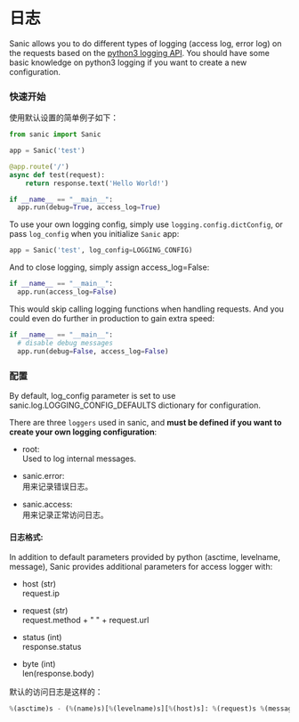 # 日志


Sanic allows you to do different types of logging (access log, error log) on the requests based on the [python3 logging API](https://docs.python.org/3/howto/logging.html). You should have some basic knowledge on python3 logging if you want to create a new configuration.

### 快速开始

使用默认设置的简单例子如下：

```python
from sanic import Sanic

app = Sanic('test')

@app.route('/')
async def test(request):
    return response.text('Hello World!')

if __name__ == "__main__":
  app.run(debug=True, access_log=True)
```

To use your own logging config, simply use `logging.config.dictConfig`, or
pass `log_config` when you initialize `Sanic` app:

```python
app = Sanic('test', log_config=LOGGING_CONFIG)
```

And to close logging, simply assign access_log=False:

```python
if __name__ == "__main__":
  app.run(access_log=False)
```

This would skip calling logging functions when handling requests.
And you could even do further in production to gain extra speed:

```python
if __name__ == "__main__":
  # disable debug messages
  app.run(debug=False, access_log=False)
```

### 配置

By default, log_config parameter is set to use sanic.log.LOGGING_CONFIG_DEFAULTS dictionary for configuration.

There are three `loggers` used in sanic, and **must be defined if you want to create your own logging configuration**:

- root:<br>
  Used to log internal messages.

- sanic.error:<br>
  用来记录错误日志。

- sanic.access:<br>
  用来记录正常访问日志。

#### 日志格式:

In addition to default parameters provided by python (asctime, levelname, message),
Sanic provides additional parameters for access logger with:

- host (str)<br>
  request.ip


- request (str)<br>
  request.method + " " + request.url


- status (int)<br>
  response.status


- byte (int)<br>
  len(response.body)


默认的访问日志是这样的：
```python
%(asctime)s - (%(name)s)[%(levelname)s][%(host)s]: %(request)s %(message)s %(status)d %(byte)d
```

